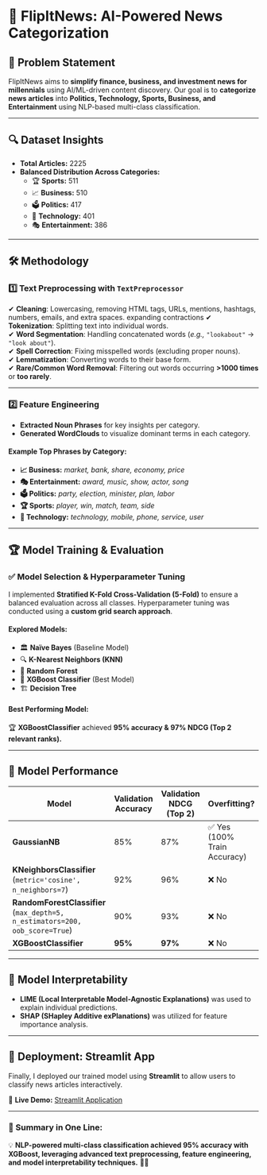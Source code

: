 # 📌 FlipItNews: AI-Powered News Categorization  

## 🚀 Problem Statement  
FlipItNews aims to **simplify finance, business, and investment news for millennials** using AI/ML-driven content discovery. Our goal is to **categorize news articles** into **Politics, Technology, Sports, Business, and Entertainment** using NLP-based multi-class classification.  

---

## 🔍 Dataset Insights  
- **Total Articles:** 2225  
- **Balanced Distribution Across Categories:**  
  - 🏆 **Sports:** 511  
  - 📈 **Business:** 510  
  - 🗳 **Politics:** 417  
  - 📡 **Technology:** 401  
  - 🎭 **Entertainment:** 386  

---

## 🛠 Methodology  

### 1️⃣ Text Preprocessing with `TextPreprocessor`  
✔ **Cleaning**: Lowercasing, removing HTML tags, URLs, mentions, hashtags, numbers, emails, and extra spaces. expanding contractions
✔ **Tokenization**: Splitting text into individual words.  
✔ **Word Segmentation**: Handling concatenated words (*e.g.,* `"lookabout"` → `"look about"`).  
✔ **Spell Correction**: Fixing misspelled words (excluding proper nouns).  
✔ **Lemmatization**: Converting words to their base form.  
✔ **Rare/Common Word Removal**: Filtering out words occurring **>1000 times** or **too rarely**.  

---

### 2️⃣ Feature Engineering  
- **Extracted Noun Phrases** for key insights per category.  
- **Generated WordClouds** to visualize dominant terms in each category.  

#### Example Top Phrases by Category:  
- **📈 Business:** *market, bank, share, economy, price*  
- **🎭 Entertainment:** *award, music, show, actor, song*  
- **🗳 Politics:** *party, election, minister, plan, labor*  
- **🏆 Sports:** *player, win, match, team, side*  
- **📡 Technology:** *technology, mobile, phone, service, user*  

---

## 🏆 Model Training & Evaluation  

### ✅ Model Selection & Hyperparameter Tuning  
I implemented **Stratified K-Fold Cross-Validation (5-Fold)** to ensure a balanced evaluation across all classes. Hyperparameter tuning was conducted using a **custom grid search approach**.  

#### **Explored Models**:  
- 🏛 **Naïve Bayes** (Baseline Model)  
- 🔍 **K-Nearest Neighbors (KNN)**  
- 🌲 **Random Forest**  
- 🚀 **XGBoost Classifier** (Best Model)  
- 🏗 **Decision Tree**  

#### **Best Performing Model:**  
🏆 **XGBoostClassifier** achieved **95% accuracy & 97% NDCG (Top 2 relevant ranks).**  

---

## 🧐 Model Performance  

| Model | Validation Accuracy | Validation NDCG (Top 2) | Overfitting? |
|--------|-------------------|-------------------|--------------|
| **GaussianNB** | 85% | 87% | ✅ Yes (100% Train Accuracy) |
| **KNeighborsClassifier** (`metric='cosine', n_neighbors=7`) | 92% | 96% | ❌ No |
| **RandomForestClassifier** (`max_depth=5, n_estimators=200, oob_score=True`) | 90% | 93% | ❌ No |
| **XGBoostClassifier** | **95%** | **97%** | ❌ No |

---

## 🔎 Model Interpretability  
- **LIME (Local Interpretable Model-Agnostic Explanations)** was used to explain individual predictions.  
- **SHAP (SHapley Additive exPlanations)** was utilized for feature importance analysis.  

---

## 🎯 Deployment: Streamlit App  
Finally, I deployed our trained model using **Streamlit** to allow users to classify news articles interactively.  

🔗 **Live Demo:** [Streamlit Application](<https://categorizingnewsarticles-3egwlobf33axzffhhpcqyc.streamlit.app/>)  

---

### 🔎 Summary in One Line:  
💡 **NLP-powered multi-class classification achieved 95% accuracy with XGBoost, leveraging advanced text preprocessing, feature engineering, and model interpretability techniques.** 🚀🔥  
